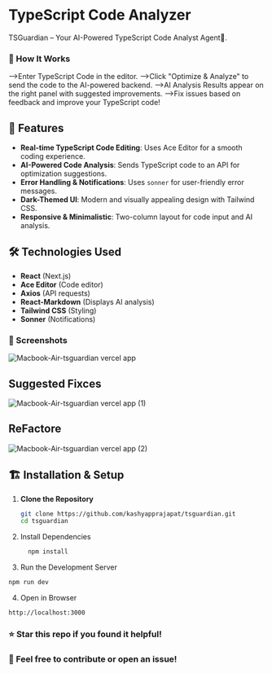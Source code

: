 # TypeScript Code Analyzer

TSGuardian – Your AI-Powered TypeScript Code Analyst Agent🚀.

### 🎯 How It Works
-->Enter TypeScript Code in the editor.
-->Click "Optimize & Analyze" to send the code to the AI-powered backend.
-->AI Analysis Results appear on the right panel with suggested improvements.
-->Fix issues based on feedback and improve your TypeScript code!





## 🚀 Features

- **Real-time TypeScript Code Editing**: Uses Ace Editor for a smooth coding experience.
- **AI-Powered Code Analysis**: Sends TypeScript code to an API for optimization suggestions.
- **Error Handling & Notifications**: Uses `sonner` for user-friendly error messages.
- **Dark-Themed UI**: Modern and visually appealing design with Tailwind CSS.
- **Responsive & Minimalistic**: Two-column layout for code input and AI analysis.

## 🛠️ Technologies Used

- **React** (Next.js)
- **Ace Editor** (Code editor)
- **Axios** (API requests)
- **React-Markdown** (Displays AI analysis)
- **Tailwind CSS** (Styling)
- **Sonner** (Notifications)

### 📸 Screenshots
![Macbook-Air-tsguardian vercel app](https://github.com/user-attachments/assets/8d133329-555b-47a0-a221-ecb02d533b69)

## Suggested Fixces
![Macbook-Air-tsguardian vercel app (1)](https://github.com/user-attachments/assets/9aafc093-b917-4f51-9437-550c94ec1d4c)

## ReFactore
![Macbook-Air-tsguardian vercel app (2)](https://github.com/user-attachments/assets/011e4852-ee3c-4ced-99bb-5b6e9391ce7e)



## 🏗️ Installation & Setup

1. **Clone the Repository**
   ```bash
   git clone https://github.com/kashyapprajapat/tsguardian.git
   cd tsguardian
   ```

2. Install Dependencies
   ```bash
     npm install
   ```
3. Run the Development Server
  ```bash
  npm run dev
  ``` 
4. Open in Browser
  ```bash
  http://localhost:3000
  ```


### ⭐ Star this repo if you found it helpful!
### 💬 Feel free to contribute or open an issue!
